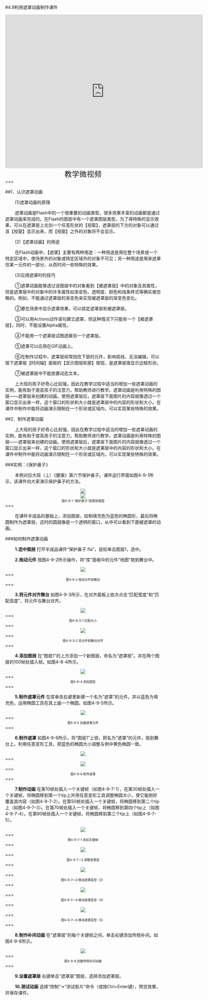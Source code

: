 #4.9利用遮罩动画制作课件

<div align="center"><iframe frameborder="0" width="640" height="498" src="https://v.qq.com/iframe/player.html?vid=j0534gnuxmw&tiny=0&auto=0" allowfullscreen></iframe></div>
<div align="center"><span style="font-size:24px">教学微视频</span></div>
===

##1．认识遮罩动画

&nbsp;&nbsp;&nbsp;&nbsp;&nbsp;&nbsp;&nbsp;&nbsp;(1)遮罩动画的原理

&nbsp;&nbsp;&nbsp;&nbsp;&nbsp;&nbsp;&nbsp;&nbsp;遮罩动画是Flash中的一个很重要的动画类型，很多效果丰富的动画都是通过遮罩动画来完成的。在Flash的图层中有一个遮罩图层类型，为了得特殊的显示效果，可以在遮罩层上光剑一个任意形状的【视窗】，遮罩层的下方的对象可以通过该【视窗】显示出来，而【视窗】之外的对象将不会显示。

&nbsp;&nbsp;&nbsp;&nbsp;&nbsp;&nbsp;&nbsp;&nbsp;(2)【遮罩动画】的用途

&nbsp;&nbsp;&nbsp;&nbsp;&nbsp;&nbsp;&nbsp;&nbsp;在Flash动画中，【遮罩】主要有两种用途：一种用途是用在整个场景或一个特定区域中，使场景外的对象或特定区域外的对象不可见；另一种用途是用来遮罩住某一元件的一部分，从而时间一些特殊的效果。

&nbsp;&nbsp;&nbsp;&nbsp;&nbsp;&nbsp;&nbsp;&nbsp;(3)应用遮罩时的技巧

&nbsp;&nbsp;&nbsp;&nbsp;&nbsp;&nbsp;&nbsp;&nbsp;①遮罩动画能够透过该图层中的对象看到【被遮罩层】中的对象及其属性，但是遮罩层中的对象中的许多属性如渐变色、透明度、颜色和线条样式等确实被忽略的。例如，不能通过遮罩层的渐变色来实现被遮罩层的渐变色变化。

&nbsp;&nbsp;&nbsp;&nbsp;&nbsp;&nbsp;&nbsp;&nbsp;②要在场景中显示遮罩效果，可以锁定遮罩层和被遮罩层。

&nbsp;&nbsp;&nbsp;&nbsp;&nbsp;&nbsp;&nbsp;&nbsp;③可以用Actions动作语句建立遮罩，但这种情况下只能有一个【被遮罩层】，同时，不能设置Alpha属性。

&nbsp;&nbsp;&nbsp;&nbsp;&nbsp;&nbsp;&nbsp;&nbsp;④不能用一个遮罩层试图遮蔽另一个遮罩层。

&nbsp;&nbsp;&nbsp;&nbsp;&nbsp;&nbsp;&nbsp;&nbsp;⑤遮罩可以应用在GIF动画上。

&nbsp;&nbsp;&nbsp;&nbsp;&nbsp;&nbsp;&nbsp;&nbsp;⑥在制作过程中，遮罩层经常挡住下层的元件，影响视线，无法编辑，可以按下遮罩层【时间轴】面板的【显示图层轮廓】按钮，是遮罩层值显示边框形状。

&nbsp;&nbsp;&nbsp;&nbsp;&nbsp;&nbsp;&nbsp;&nbsp;⑦被遮罩层中不能放置动态文本。

&nbsp;&nbsp;&nbsp;&nbsp;&nbsp;&nbsp;&nbsp;&nbsp;上大班的孩子好奇心比较强，因此在教学过程中适当的增加一些遮罩动画的实例，能有助于提高孩子的注意力，帮助教师进行教学。遮罩动画是利用特殊的图层——遮罩层来创建的动画。使用遮罩层后，遮罩层下面图片的内容就像透过一个窗口显示出来一样，这个窗口的形状和大小就是遮罩层中的内容的形状和大小。在课件中制作中能将动画演示限制在一个形状或区域内，可以实现某些特殊的效果。

##2．制作遮罩动画

&nbsp;&nbsp;&nbsp;&nbsp;&nbsp;&nbsp;&nbsp;&nbsp;上大班的孩子好奇心比较强，因此在教学过程中适当的增加一些遮罩动画的实例，能有助于提高孩子的注意力，帮助教师进行教学。遮罩动画是利用特殊的图层——遮罩层来创建的动画。使用遮罩层后，遮罩层下面图片的内容就像透过一个窗口显示出来一样，这个窗口的形状和大小就是遮罩层中的内容的形状和大小。在课件中制作中能将动画演示限制在一个形状或区域内，可以实现某些特殊的效果。

###实例：《保护鼻子》

&nbsp;&nbsp;&nbsp;&nbsp;&nbsp;&nbsp;&nbsp;&nbsp;本例对应大班（上）《健康》第六节保护鼻子。课件运行界面如图4-9-1所示，该课件向大家演示保护鼻子的方法。

<div align="center"><img src="/assets/4-8-1.png"></div>
<div align="center"><img src="/assets/4-8-2.png"></div>
<div align="center"><span style="font-size:10px">图4-9-1  “保护鼻子”遮罩效果图</span></div>
===

&nbsp;&nbsp;&nbsp;&nbsp;&nbsp;&nbsp;&nbsp;&nbsp;在课件半成品的基础上，添加图层，绘制填充色为蓝色的椭圆形，最后将椭圆制作为遮罩层，这时的圆就像是一个透明的窗口，从中可以看到下面被遮罩的动画。

###如何制作遮罩动画

&nbsp;&nbsp;&nbsp;&nbsp;&nbsp;&nbsp;&nbsp;&nbsp;**1.选中图层**   打开半成品课件“保护鼻子.fla”，鼠标单击图层1，选中。

&nbsp;&nbsp;&nbsp;&nbsp;&nbsp;&nbsp;&nbsp;&nbsp;**2.拖动元件**   按图4-9-2所示操作，将“库”面板中的元件“地图”拖到舞台中。

<div align="center"><img src="/assets/4-8-3.png"></div>
===
<div align="center"><span style="font-size:10px">图4-9-2   拖动元件到舞台</span></div>
===

&nbsp;&nbsp;&nbsp;&nbsp;&nbsp;&nbsp;&nbsp;&nbsp;**3.将元件对齐舞台**   如图4-9-3所示，在对齐面板上依次点击“匹配宽度”和“匹配高度”，将元件与舞台对齐。

<div align="center"><img src="/assets/4-8-4.png"></div>
===
<div align="center"><span style="font-size:10px">图4-9-3-1   匹配大小</span></div>
===

<div align="center"><img src="/assets/4-8-5.png"></div>
===
<div align="center"><span style="font-size:10px">图4-9-3-2   将元件和舞台对齐</span></div>
===

&nbsp;&nbsp;&nbsp;&nbsp;&nbsp;&nbsp;&nbsp;&nbsp;**4.添加图层**  在“图层1”的上方添加一个新图层，命名为“遮罩层”。并在两个图层的100帧处插入帧。如图4-8-4所示。

<div align="center"><img src="/assets/4-8-6.png"></div>
===
<div align="center"><span style="font-size:10px">图4-9-4   添加图层</span></div>
===

&nbsp;&nbsp;&nbsp;&nbsp;&nbsp;&nbsp;&nbsp;&nbsp;**5.制作遮罩元件** 在库单击右键里新建一个名为“遮罩”的元件，并以蓝色为填充色，运用椭圆工具在其上画一个椭圆。如图4-9-5所示。

<div align="center"><img src="/assets/4-8-7.png"></div>
===
<div align="center"><span style="font-size:10px">图4-9-5  创建遮罩元件</span></div>
===

&nbsp;&nbsp;&nbsp;&nbsp;&nbsp;&nbsp;&nbsp;&nbsp;**6.制作遮罩**  如图4-9-6所示，将“图层1”上锁，把名为“遮罩”的元件，拖到舞台上。利用任意变形工具，把蓝色的椭圆大小调整与例中黄色椭圆一致。

<div align="center"><img src="/assets/4-8-8.png"></div>
===
<div align="center"><img src="/assets/4-8-9.png"></div>
===
<div align="center"><span style="font-size:10px">图4-9-6  制作遮罩</span></div>
===

&nbsp;&nbsp;&nbsp;&nbsp;&nbsp;&nbsp;&nbsp;&nbsp;**7.制作动画**  在第10帧处插入一个关键帧（如图4-9-7-1），在第30帧处插入一个关键帧，将椭圆移到第一个tip上并用任意变形工具调整椭圆大小，使它能刚好覆盖其内容（如图4-9-7-2）。在第50帧处插入一个关键帧，将椭圆移到第二个tip上（如图4-9-7-3）。在第70帧处插入一个关键帧，将椭圆移到第四个tip上（如图4-9-7-4）。在第90帧处插入一个关键帧，将椭圆移到第三个tip上（如图4-9-7-5）。

<div align="center"><img src="/assets/4-8-10.png"></div>
===
<div align="center"><span style="font-size:10px">图4-9-7-1  添加关键帧</span></div>
===
<div align="center"><img src="/assets/4-8-11.png"></div>
===
<div align="center"><span style="font-size:10px">图4-9-7—2  调整遮罩层</span></div>
===
<div align="center"><img src="/assets/4-8-12.png"></div>
===
<div align="center"><span style="font-size:10px">图4-9-7—3  移动遮罩层至（2）</span></div>
===
<div align="center"><img src="/assets/4-8-13.png"></div>
===
<div align="center"><span style="font-size:10px">图4-9-7—4 移动遮罩层至（4）</span></div>
===
<div align="center"><img src="/assets/4-8-14.png"></div>
===
<div align="center"><span style="font-size:10px">图4-9-7—5  移动遮罩层至（5）</span></div>
===

&nbsp;&nbsp;&nbsp;&nbsp;&nbsp;&nbsp;&nbsp;&nbsp;**8.制作补间动画**  在“遮罩层”的每个关键帧之间，单击右键添加传统补间。如图4-9-8所示。

<div align="center"><img src="/assets/4-8-15.png"></div>
===
<div align="center"><span style="font-size:10px">图4-9-8  创建传统补间动画</span></div>
===

&nbsp;&nbsp;&nbsp;&nbsp;&nbsp;&nbsp;&nbsp;&nbsp;**9.设置遮罩层**  右键单击“遮罩层”图层，选择添加遮罩层。

&nbsp;&nbsp;&nbsp;&nbsp;&nbsp;&nbsp;&nbsp;&nbsp;**10.测试动画**   选择“控制”→“测试影片”命令（或按Ctrl+Enter键），预览效果，并保存课件。





